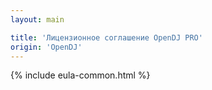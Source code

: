 ```yaml
---
layout: main

title: 'Лицензионное соглашение OpenDJ PRO'
origin: 'OpenDJ'
---
```


{% include eula-common.html %}